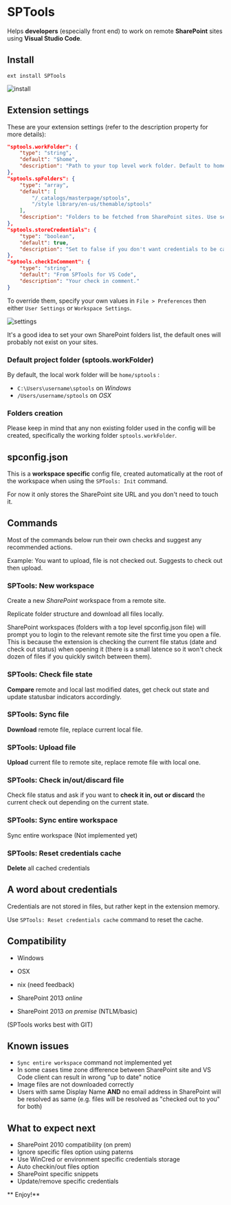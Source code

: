 # SPTools
Helps **developers** (especially front end) to work on remote **SharePoint** sites using **Visual Studio Code**.

## Install

`ext install SPTools`

![install](https://raw.githubusercontent.com/mikiest/sptools/master/images/install.gif)

## Extension settings

These are your extension settings (refer to the description property for more details):

```json
"sptools.workFolder": {
	"type": "string",
	"default": "$home",
	"description": "Path to your top level work folder. Default to home/sptools (cross platform)."
},
"sptools.spFolders": {
	"type": "array",
	"default": [
		"/_catalogs/masterpage/sptools",
		"/style library/en-us/themable/sptools"
	],
	"description": "Folders to be fetched from SharePoint sites. Use server relative paths."
},
"sptools.storeCredentials": {
	"type": "boolean",
	"default": true,
	"description": "Set to false if you don't want credentials to be cached."
},
"sptools.checkInComment": {
	"type": "string",
	"default": "From SPTools for VS Code",
	"description": "Your check in comment."
}
```

To override them, specify your own values in `File > Preferences` then either `User Settings` or `Workspace Settings`.

![settings](https://raw.githubusercontent.com/mikiest/sptools/master/images/settings.gif)

It's a good idea to set your own SharePoint folders list, the default ones will probably not exist on your sites.

### Default project folder (sptools.workFolder)

By default, the local work folder will be `home/sptools`
:
- `C:\Users\username\sptools` on *Windows*
- `/Users/username/sptools` on *OSX*

### Folders creation

Please keep in mind that any non existing folder used in the config will be created, specifically the working folder `sptools.workFolder`.

## spconfig.json

This is a **workspace specific** config file, created automatically at the root of the workspace when using the `SPTools: Init` command.

For now it only stores the SharePoint site URL and you don't need to touch it.

## Commands

Most of the commands below run their own checks and suggest any recommended actions.

Example: You want to upload, file is not checked out. Suggests to check out then upload.

### SPTools: New workspace

Create a new *SharePoint* workspace from a remote site.

Replicate folder structure and download all files locally.

SharePoint workspaces (folders with a top level spconfig.json file) will prompt you to login to the relevant remote site the first time you open a file. This is because the extension is checking the current file status (date and check out status) when opening it (there is a small latence so it won't check dozen of files if you quickly switch between them).

### SPTools: Check file state

**Compare** remote and local last modified dates, get check out state and update statusbar indicators accordingly.

### SPTools: Sync file

**Download** remote file, replace current local file.

### SPTools: Upload file

**Upload** current file to remote site, replace remote file with local one.

### SPTools: Check in/out/discard file

Check file status and ask if you want to **check it in, out or discard** the current check out depending on the current state.

### SPTools: Sync entire workspace

Sync entire workspace (Not implemented yet)

### SPTools: Reset credentials cache

**Delete** all cached credentials

## A word about credentials

Credentials are not stored in files, but rather kept in the extension memory.

Use `SPTools: Reset credentials cache` command to reset the cache.

## Compatibility
- Windows
- OSX
- nix (need feedback)

 
- SharePoint 2013 *online*
- SharePoint 2013 *on premise* (NTLM/basic)

(SPTools works best with GIT)

## Known issues

- `Sync entire workspace` command not implemented yet
- In some cases time zone difference between SharePoint site and VS Code client can result in wrong "up to date" notice
- Image files are not downloaded correctly
- Users with same Display Name **AND** no email address in SharePoint will be resolved as same (e.g. files will be resolved as "checked out to you" for both)

## What to expect next

- SharePoint 2010 compatibility (on prem)
- Ignore specific files option using paterns
- Use WinCred or environment specific credentials storage
- Auto checkin/out files option
- SharePoint specific snippets
- Update/remove specific credentials

** Enjoy!**